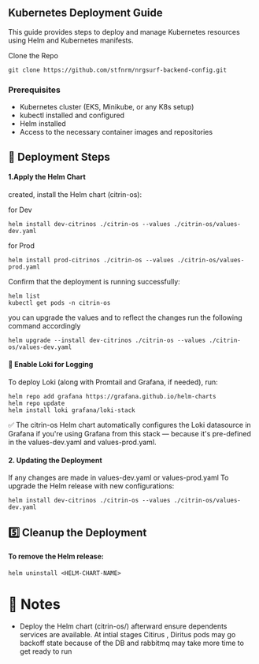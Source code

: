 ## Kubernetes Deployment Guide

This guide provides steps to deploy and manage Kubernetes resources using Helm and Kubernetes manifests.

Clone the Repo
```
git clone https://github.com/stfnrm/nrgsurf-backend-config.git
```

### Prerequisites

- Kubernetes cluster (EKS, Minikube, or any K8s setup)
- kubectl installed and configured
- Helm installed 
- Access to the necessary container images and repositories

## 🚀 Deployment Steps

#### 1.Apply the Helm Chart

created, install the Helm chart (citrin-os):

for Dev
```
helm install dev-citrinos ./citrin-os --values ./citrin-os/values-dev.yaml
```

for Prod

```
helm install prod-citrinos ./citrin-os --values ./citrin-os/values-prod.yaml
```
Confirm that the deployment is running successfully:

```
helm list
kubectl get pods -n citrin-os
```

you can upgrade the values and to reflect the changes run the following command accordingly

```
helm upgrade --install dev-citrinos ./citrin-os --values ./citrin-os/values-dev.yaml
```
#### 🔗 Enable Loki for Logging
To deploy Loki (along with Promtail and Grafana, if needed), run:

```
helm repo add grafana https://grafana.github.io/helm-charts
helm repo update
helm install loki grafana/loki-stack
```
✅ The citrin-os Helm chart automatically configures the Loki datasource in Grafana if you're using Grafana from this stack — because it's pre-defined in the values-dev.yaml and values-prod.yaml.

#### 2. Updating the Deployment

If any changes are made in values-dev.yaml or values-prod.yaml
To upgrade the Helm release with new configurations:

```
helm install dev-citrinos ./citrin-os --values ./citrin-os/values-dev.yaml 
```

## 5️⃣ Cleanup the Deployment
#### To remove the Helm release:

```
helm uninstall <HELM-CHART-NAME>
```

# 📌 Notes
- Deploy the Helm chart (citrin-os/) afterward ensure dependents services are available. At intial stages Citirus , Diritus pods may go backoff state because of the DB and rabbitmq may take more time to get ready to run